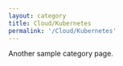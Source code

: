 ```yaml
---
layout: category
title: Cloud/Kubernetes
permalink: '/Cloud/Kubernetes'
---
```


Another sample category page.